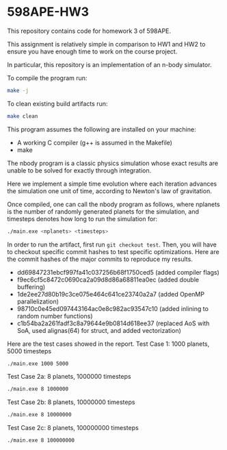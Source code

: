 # 598APE-HW3

This repository contains code for homework 3 of 598APE.

This assignment is relatively simple in comparison to HW1 and HW2 to ensure you have enough time to work on the course project.

In particular, this repository is an implementation of an n-body simulator.

To compile the program run:
```bash
make -j
```

To clean existing build artifacts run:
```bash
make clean
```

This program assumes the following are installed on your machine:
* A working C compiler (g++ is assumed in the Makefile)
* make

The nbody program is a classic physics simulation whose exact results are unable to be solved for exactly through integration.

Here we implement a simple time evolution where each iteration advances the simulation one unit of time, according to Newton's law of gravitation.

Once compiled, one can call the nbody program as follows, where nplanets is the number of randomly generated planets for the simulation, and timesteps denotes how long to run the simulation for:
```bash
./main.exe <nplanets> <timesteps>
```
In order to run the artifact, first run `git checkout test`. Then, you will have to checkout specific commit hashes to test specific optimizations. Here are the commit hashes of the major commits to reproduce my results. 
- dd69847231ebcf997fa41c037256b68f1750ced5 (added compiler flags)
- f9ec6cf5c8472c0690ca2a09d8d86a68811ea0ec (added double buffering)
- 1de2ee27d80b19c3ce075e464c641ce23740a2a7 (added OpenMP parallelization)
- 98710c0e45ed097443164ac0e8c982ac93547c10 (added inlining to random number functions)
- c1b54ba2a261fadf3c8a79644e9b0814d618ee37 (replaced AoS with SoA, used alignas(64) for struct, and added vectorization)

Here are the test cases showed in the report. 
Test Case 1: 1000 planets, 5000 timesteps
```bash
./main.exe 1000 5000
```
Test Case 2a: 8 planets, 1000000 timesteps
```bash
./main.exe 8 1000000
```
Test Case 2b: 8 planets, 10000000 timesteps
```bash
./main.exe 8 10000000
```
Test Case 2c: 8 planets, 100000000 timesteps
```bash
./main.exe 8 100000000
```
